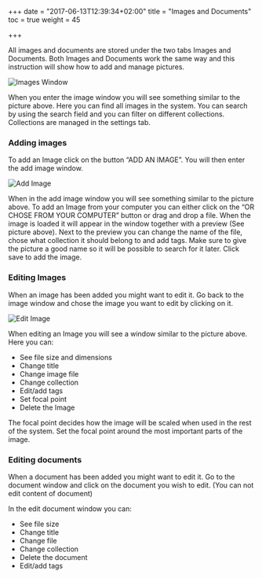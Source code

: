 +++
date = "2017-06-13T12:39:34+02:00"
title = "Images and Documents"
toc = true
weight = 45

+++

All images and documents are stored under the two tabs Images and Documents.
Both Images and Documents work the same way and this instruction will show how
to add and manage pictures.

![Images Window](/images/moore/images.png)

When you enter the image window you will see something similar to the picture
above. Here you can find all images in the system. You can search by using the
search field and you can filter on different collections. Collections are
managed in the settings tab.

### Adding images

To add an Image click on the button “ADD AN IMAGE”. You will then enter the add
image window.

![Add Image](/images/moore/add_image.png)

When in the add image window you will see something similar to the picture
above. To add an Image from your computer you can either click on the “OR CHOSE
FROM YOUR COMPUTER” button or drag and drop a file. When the image is loaded it
will appear in the window together with a preview (See picture above). Next to
the preview you can change the name of the file, chose what collection it should
belong to and add tags. Make sure to give the picture a good name so it will be
possible to search for it later. Click save to add the image.

### Editing Images

When an image has been added you might want to edit it. Go back to the image
window and chose the image you want to edit by clicking on it.

![Edit Image](/images/moore/edit_image.png)

When editing an Image you will see a window similar to the picture above. Here
you can:

- See file size and dimensions
- Change title
- Change image file
- Change collection
- Edit/add tags
- Set focal point
- Delete the Image

The focal point decides how the image will be scaled when used in the rest of
the system. Set the focal point around the most important parts of the image.

### Editing documents

When a document has been added you might want to edit it. Go to the document
window and click on the document you wish to edit. (You can not edit content of
document)

In the edit document window you can:

- See file size
- Change title
- Change file
- Change collection
- Delete the document
- Edit/add tags

